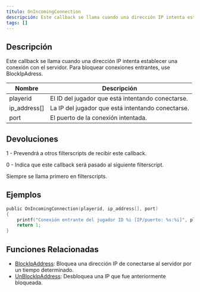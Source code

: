 ```yaml
---
título: OnIncomingConnection
descripción: Este callback se llama cuando una dirección IP intenta establecer una conexión con el servidor. 
tags: []
---
```


<VersionWarn name='callback' version='SA-MP 0.3z R2-2' />

## Descripción

Este callback se llama cuando una dirección IP intenta establecer una conexión con el servidor. Para bloquear conexiones entrantes, use BlockIpAdress.

| Nombre       | Descripción                                        |
| ------------ | -------------------------------------------------- |
| playerid     | El ID del jugador que está intentando conectarse.  |
| ip_address[] | La IP del jugador que está intentando conectarse.  |
| port         | El puerto de la conexión intentada.                |

## Devoluciones

1 - Prevendrá a otros filterscripts de recibir este callback.

0 - Indica que este callback será pasado al siguiente filterscript.

Siempre se llama primero en filterscripts.

## Ejemplos

```c
public OnIncomingConnection(playerid, ip_address[], port)
{
    printf("Conexión entrante del jugador ID %i [IP/puerto: %s:%i]", playerid, ip_address, port);
    return 1;
}
```

## Funciones Relacionadas

- [BlockIpAddress](../functions/BlockIpAddress): Bloquea una dirección IP de conectarse al servidor por un tiempo determinado.
- [UnBlockIpAddress](../functions/UnBlockIpAddress): Desbloquea una IP que fue anteriormente bloqueada.
